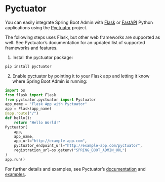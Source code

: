 # Pyctuator

You can easily integrate Spring Boot Admin with [Flask](https://flask.palletsprojects.com) or [FastAPI](https://fastapi.tiangolo.com/) Python applications using the [Pyctuator](https://github.com/SolarEdgeTech/pyctuator) project.

The following steps uses Flask, but other web frameworks are supported as well. See Pyctuator’s documentation for an updated list of supported frameworks and features.

1. Install the pyctuator package:  
```bash  
pip install pyctuator  
```
2. Enable pyctuator by pointing it to your Flask app and letting it know where Spring Boot Admin is running:  
```python title="app.py"
import os  
from flask import Flask  
from pyctuator.pyctuator import Pyctuator  
app_name = "Flask App with Pyctuator"  
app = Flask(app_name)  
@app.route("/")  
def hello():  
    return "Hello World!"  
Pyctuator(  
    app,  
    app_name,  
    app_url="http://example-app.com",  
    pyctuator_endpoint_url="http://example-app.com/pyctuator",  
    registration_url=os.getenv("SPRING_BOOT_ADMIN_URL")  
)  
app.run()  
```

For further details and examples, see Pyctuator’s [documentation](https://github.com/SolarEdgeTech/pyctuator/blob/master/README.md) and [examples](https://github.com/SolarEdgeTech/pyctuator/tree/master/examples).

